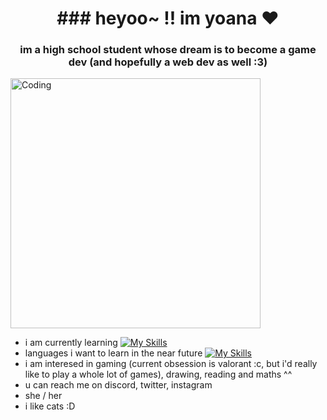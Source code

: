 <h1 align="center">### heyoo~ !! im yoana ♥</h1>
<h3 align="center"> im a high school student whose dream is to become a game dev (and hopefully a web dev as well :3)</h3>
<img align="center" alt="Coding" width="400" src="https://tenor.com/view/big-mouth-cat-gif-18848042?utm_source=share-button&utm_medium=Social&utm_content=pinterest">


- i am currently learning [![My Skills](https://skillicons.dev/icons?i=java&theme=dark)](https://skillicons.dev)
- languages i want to learn in the near future [![My Skills](https://skillicons.dev/icons?i=js,html,css,cs&theme=dark)](https://skillicons.dev)
- i am interesed in gaming (current obsession is valorant :c, but i'd really like to play a whole lot of games), drawing, reading and maths ^^ 
- u can reach me on discord, twitter, instagram
- she / her
- i like cats :D

